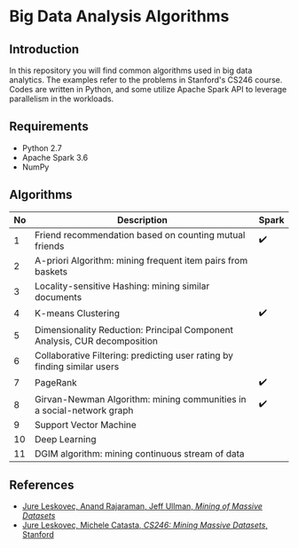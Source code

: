# Big Data Analysis Algorithms
## Introduction

In this repository you will find common algorithms used in big data analytics. The examples refer to the problems in Stanford's CS246 course.  
Codes are written in Python, and some utilize Apache Spark API to leverage parallelism in the workloads.  

## Requirements

 - Python 2.7
 - Apache Spark 3.6
 - NumPy

## Algorithms
| No | Description | Spark |
|---|---|---|
| 1 | Friend recommendation based on counting mutual friends | ✔️ |
| 2 | A-priori Algorithm: mining frequent item pairs from baskets |  |
| 3 | Locality-sensitive Hashing: mining similar documents |  |
| 4 | K-means Clustering | ✔️ |
| 5 | Dimensionality Reduction: Principal Component Analysis, CUR decomposition |  |
| 6 | Collaborative Filtering: predicting user rating by finding similar users |  |
| 7 | PageRank | ✔️ |
| 8 | Girvan-Newman Algorithm: mining communities in a social-network graph | ✔️ |
| 9 | Support Vector Machine |  |
| 10 | Deep Learning |  |
| 11 | DGIM algorithm: mining continuous stream of data |  |

## References

 - [Jure Leskovec, Anand Rajaraman, Jeff Ullman, *Mining of Massive Datasets*](http://www.mmds.org/)
 - [Jure Leskovec, Michele Catasta, *CS246: Mining Massive Datasets*, Stanford](http://web.stanford.edu/class/cs246/)